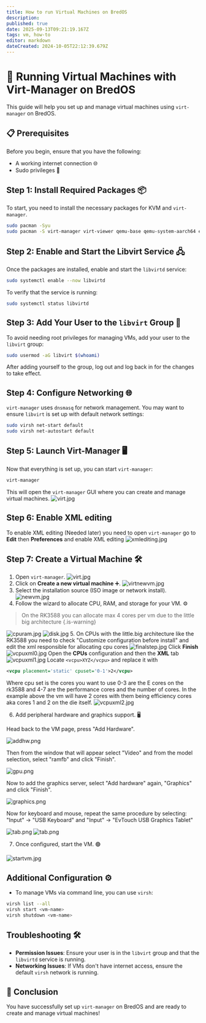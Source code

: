 ```yaml
---
title: How to run Virtual Machines on BredOS
description:
published: true
date: 2025-09-13T09:21:19.167Z
tags: vm, how-to
editor: markdown
dateCreated: 2024-10-05T22:12:39.679Z
---
```


# 🚀 Running Virtual Machines with Virt-Manager on BredOS

This guide will help you set up and manage virtual machines using `virt-manager` on BredOS.

## 📋 Prerequisites

Before you begin, ensure that you have the following:

- A working internet connection 🌐
- Sudo privileges 🔑

## Step 1: Install Required Packages 📦

To start, you need to install the necessary packages for KVM and `virt-manager`.

```bash
sudo pacman -Syu
sudo pacman -S virt-manager virt-viewer qemu-base qemu-system-aarch64 edk2-aarch64 dnsmasq 
```

## Step 2: Enable and Start the Libvirt Service 🖧

Once the packages are installed, enable and start the `libvirtd` service:

```bash
sudo systemctl enable --now libvirtd
```

To verify that the service is running:

```bash
sudo systemctl status libvirtd
```

## Step 3: Add Your User to the `libvirt` Group 👥

To avoid needing root privileges for managing VMs, add your user to the `libvirt` group:

```bash
sudo usermod -aG libvirt $(whoami)
```

After adding yourself to the group, log out and log back in for the changes to take effect.

## Step 4: Configure Networking 🌐

`virt-manager` uses `dnsmasq` for network management. You may want to ensure `libvirt` is set up with default network settings:

```bash
sudo virsh net-start default
sudo virsh net-autostart default
```

## Step 5: Launch Virt-Manager 🖥️

Now that everything is set up, you can start `virt-manager`:

```bash
virt-manager
```

This will open the `virt-manager` GUI where you can create and manage virtual machines.
![virt.jpg](/vms/virt.jpg)

## Step 6: Enable XML editing

To enable XML editing (Needed later) you need to open `virt-manager` go to **Edit** then **Preferences** and enable XML editing
![xmlediting.jpg](/vms/xmlediting.jpg)

## Step 7: Create a Virtual Machine 🛠️

1. Open `virt-manager`.
   ![virt.jpg](/vms/virt.jpg)
2. Click on **Create a new virtual machine** ➕.
   ![virtnewvm.jpg](/vms/virtnewvm.jpg)
3. Select the installation source (ISO image or network install).
   ![newvm.jpg](/vms/newvm.jpg)
4. Follow the wizard to allocate CPU, RAM, and storage for your VM. ⚙️

> On the RK3588 you can allocate max 4 cores per vm due to the little big architecture
> {.is-warning}

![cpuram.jpg](/vms/cpuram.jpg)
![disk.jpg](/vms/disk.jpg)
5. On CPUs with the little.big architecture like the RK3588 you need to check "Customize configuration before install" and edit the xml responsible for allocating cpu cores
![finalstep.jpg](/vms/finalstep.jpg)
Click **Finish**
![vcpuxml0.jpg](/vms/vcpuxml0.jpg)
Open the **CPUs** configuration and then the **XML** tab
![vcpuxml1.jpg](/vms/vcpuxml1.jpg)
Locate `<vcpu>XYZ</vcpu>` and replace it with

```xml
<vcpu placement='static' cpuset='0-1'>2</vcpu>
```

Where cpu set is the cores you want to use 0-3 are the E cores on the rk3588 and 4-7 are the performance cores and the number of cores. In the example above the vm will have 2 cores with them being efficiency cores aka cores 1 and 2 on the die itself.
![vcpuxml2.jpg](/vms/vcpuxml2.jpg)

6. Add peripheral hardware and graphics support. 🖥️

Head back to the VM page, press "Add Hardware".

![addhw.png](/vms/addhw.png)

Then from the window that will appear select "Video" and from the model selection, select "ramfb" and click "Finish".

![gpu.png](/vms/gpu.png)

Now to add the graphics server, select "Add hardware" again, "Graphics" and click "Finish".

![graphics.png](/vms/graphics.png)

Now for keyboard and mouse, repeat the same procedure by selecting:
"Input" -> "USB Keyboard"
and
"Input" -> "EvTouch USB Graphics Tablet"

![tab.png](/vms/kb.png)
![tab.png](/vms/tab.png)

7. Once configured, start the VM. 🟢

![startvm.jpg](/vms/startvm.jpg)

## Additional Configuration ⚙️

- To manage VMs via command line, you can use `virsh`:

```bash
virsh list --all
virsh start <vm-name>
virsh shutdown <vm-name>
```

## Troubleshooting 🛠️

- **Permission Issues**: Ensure your user is in the `libvirt` group and that the `libvirtd` service is running.
- **Networking Issues**: If VMs don't have internet access, ensure the default `virsh` network is running.

## 🎉 Conclusion

You have successfully set up `virt-manager` on BredOS and are ready to create and manage virtual machines!
